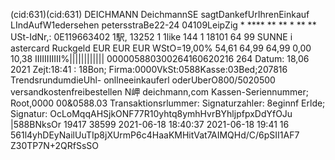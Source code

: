(cid:631)(cid:631) DEICHMANN DeichmannSE sagtDankefUrIhrenEinkauf LIndAufW1edersehen petersstraBe22-24 04109LeipZig * **** ** ** * ** ** USt-IdNr,: 0E119663402 1駅, 13252 1 1like 144 1 18101 64 99 SUNNE i astercard Ruckgeld EUR EUR EUR WStO=19,00% 54,61 64,99 64,99 0,00 10,38 IIIIIIIIIII%|||||||||||| 000005880300264160620216 264 Datum: 18,06 2021 Zejt:18:41 : 18Bon; Firma:0000VkSt:0588Kasse:03Bed;207816 TrendsrundumdieUhl- onllneeinkauferl oderUberO800/5020500 versandkostenfreibestellen N岬 deichmann,com Kassen-Seriennummer; Root,0000 00&0588.03 Transaktionsrlummer: Signaturzahler: 8eginnf Erlde; Signatur: OcLoMqqAHSjkONF77R10yhtq8ymhHvrBYhljpfpxDdYfOJu |588BNksOr 19417 38599 2021-06-18 18:40:37 2021-06-18 19:41 16 561l4yhDEyNailUuTIp8jXUrmP6c4HaaKMHitVat7AIMQHd/C/6pSII1AF7 Z30TP7N+2QRfSsSO